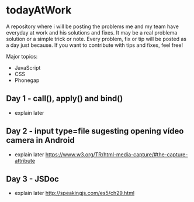 # todayAtWork
A repository where i will be posting the problems me and my team have everyday at work and his solutions and fixes. It may be a real problema solution or a simple trick or note. Every problem, fix or tip will be posted as a day just because.
If you want to contribute with tips and fixes, feel free!

Major topics:
- JavaScript
- CSS
- Phonegap


## Day 1 - call(), apply() and bind()
- explain later

## Day 2 - input type=file sugesting opening vídeo camera in Android 
- explain later
https://www.w3.org/TR/html-media-capture/#the-capture-attribute

## Day 3 - JSDoc 
- explain later
http://speakingjs.com/es5/ch29.html
